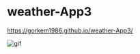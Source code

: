 # weather-App3
https://gorkem1986.github.io/weather-App3/

![gif](https://github.com/GORKEM1986/weather-App3/blob/main/weather.gif)
